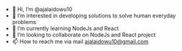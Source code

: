 - 👋 Hi, I’m @ajalaidowu10
- 👀 I’m interested in developing solutions to solve human everyday problems
- 🌱 I’m currently learning NodeJs and React
- 💞️ I’m looking to collaborate on NodeJs and React project
- 📫 How to reach me via mail ajalaidowu10@gmail.com

<!---
ajalaidowu10/ajalaidowu10 is a ✨ special ✨ repository because its `README.md` (this file) appears on your GitHub profile.
You can click the Preview link to take a look at your changes.
--->
